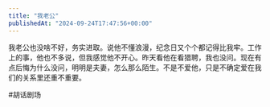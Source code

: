 ```yaml
---
title: "我老公"
publishedAt: "2024-09-24T17:47:56+00:00"
---
```


我老公也没啥不好，务实进取。说他不懂浪漫，纪念日又个个都记得比我牢。工作上的事，他也不多说，但我感觉他不开心。昨天看他在看猎聘，我也没问。现在有点后悔为什么没问，明明是夫妻，怎么那么陌生。不是不爱他，只是不确定爱在我们的关系里还重不重要。

#胡话剧场
